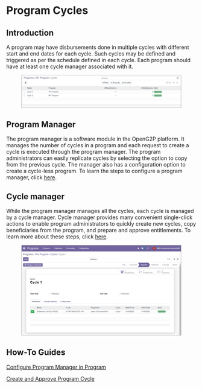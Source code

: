 # Program Cycles

## Introduction

A program may have disbursements done in multiple cycles with different start and end dates for each cycle. Such cycles may be defined and triggered as per the schedule defined in each cycle. Each program should have at least one cycle manager associated with it.&#x20;

<figure><img src="../.gitbook/assets/program-cycles.png" alt=""><figcaption></figcaption></figure>

## Program Manager

The program manager is a software module in the OpenG2P platform. It manages the number of cycles in a program and each request to create a cycle is executed through the program manager. The program administrators can easily replicate cycles by selecting the option to copy from the previous cycle. The manager also has a configuration option to create a cycle-less program. To learn the steps to configure a program manager, click [here](../guides/user-guides/configure-program-manager-in-program.md).

## Cycle manager

While the program manager manages all the cycles, each cycle is managed by a cycle manager. Cycle manager provides many convenient single-click actions to enable program administrators to quickly create new cycles, copy beneficiaries from the program, and prepare and approve entitlements. To learn more about these steps, click [here](../guides/user-guides/create-and-approve-disbursement-cycle.md).

<figure><img src="../.gitbook/assets/program-cycle-prepare-payments.png" alt=""><figcaption></figcaption></figure>

## How-To Guides

[Configure Program Manager in Program](../guides/user-guides/configure-program-manager-in-program.md)

[Create and Approve Program Cycle](../guides/user-guides/create-and-approve-disbursement-cycle.md)
